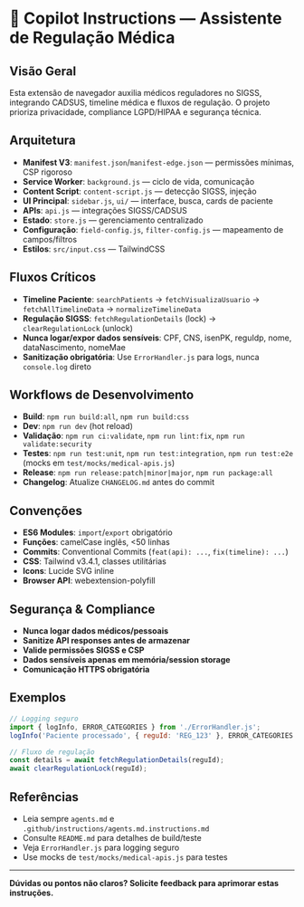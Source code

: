 # 🏥 Copilot Instructions — Assistente de Regulação Médica

## Visão Geral

Esta extensão de navegador auxilia médicos reguladores no SIGSS, integrando CADSUS, timeline médica e fluxos de regulação. O projeto prioriza privacidade, compliance LGPD/HIPAA e segurança técnica.

## Arquitetura

- **Manifest V3**: `manifest.json`/`manifest-edge.json` — permissões mínimas, CSP rigoroso
- **Service Worker**: `background.js` — ciclo de vida, comunicação
- **Content Script**: `content-script.js` — detecção SIGSS, injeção
- **UI Principal**: `sidebar.js`, `ui/` — interface, busca, cards de paciente
- **APIs**: `api.js` — integrações SIGSS/CADSUS
- **Estado**: `store.js` — gerenciamento centralizado
- **Configuração**: `field-config.js`, `filter-config.js` — mapeamento de campos/filtros
- **Estilos**: `src/input.css` — TailwindCSS

## Fluxos Críticos

- **Timeline Paciente**: `searchPatients` → `fetchVisualizaUsuario` → `fetchAllTimelineData` → `normalizeTimelineData`
- **Regulação SIGSS**: `fetchRegulationDetails` (lock) → `clearRegulationLock` (unlock)
- **Nunca logar/expor dados sensíveis**: CPF, CNS, isenPK, reguIdp, nome, dataNascimento, nomeMae
- **Sanitização obrigatória**: Use `ErrorHandler.js` para logs, nunca `console.log` direto

## Workflows de Desenvolvimento

- **Build**: `npm run build:all`, `npm run build:css`
- **Dev**: `npm run dev` (hot reload)
- **Validação**: `npm run ci:validate`, `npm run lint:fix`, `npm run validate:security`
- **Testes**: `npm run test:unit`, `npm run test:integration`, `npm run test:e2e` (mocks em `test/mocks/medical-apis.js`)
- **Release**: `npm run release:patch|minor|major`, `npm run package:all`
- **Changelog**: Atualize `CHANGELOG.md` antes do commit

## Convenções

- **ES6 Modules**: `import`/`export` obrigatório
- **Funções**: camelCase inglês, <50 linhas
- **Commits**: Conventional Commits (`feat(api): ...`, `fix(timeline): ...`)
- **CSS**: Tailwind v3.4.1, classes utilitárias
- **Icons**: Lucide SVG inline
- **Browser API**: webextension-polyfill

## Segurança & Compliance

- **Nunca logar dados médicos/pessoais**
- **Sanitize API responses antes de armazenar**
- **Valide permissões SIGSS e CSP**
- **Dados sensíveis apenas em memória/session storage**
- **Comunicação HTTPS obrigatória**

## Exemplos

```js
// Logging seguro
import { logInfo, ERROR_CATEGORIES } from './ErrorHandler.js';
logInfo('Paciente processado', { reguId: 'REG_123' }, ERROR_CATEGORIES.MEDICAL_DATA);

// Fluxo de regulação
const details = await fetchRegulationDetails(reguId);
await clearRegulationLock(reguId);
```

## Referências

- Leia sempre `agents.md` e `.github/instructions/agents.md.instructions.md`
- Consulte `README.md` para detalhes de build/teste
- Veja `ErrorHandler.js` para logging seguro
- Use mocks de `test/mocks/medical-apis.js` para testes

---

**Dúvidas ou pontos não claros? Solicite feedback para aprimorar estas instruções.**
